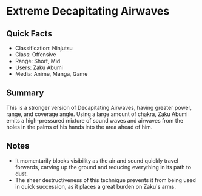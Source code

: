 # Extreme Decapitating Airwaves

## Quick Facts
- Classification: Ninjutsu
- Class: Offensive
- Range: Short, Mid
- Users: Zaku Abumi
- Media: Anime, Manga, Game

## Summary
This is a stronger version of Decapitating Airwaves, having greater power, range, and coverage angle. Using a large amount of chakra, Zaku Abumi emits a high-pressured mixture of sound waves and airwaves from the holes in the palms of his hands into the area ahead of him.

## Notes
- It momentarily blocks visibility as the air and sound quickly travel forwards, carving up the ground and reducing everything in its path to dust.
- The sheer destructiveness of this technique prevents it from being used in quick succession, as it places a great burden on Zaku's arms.

